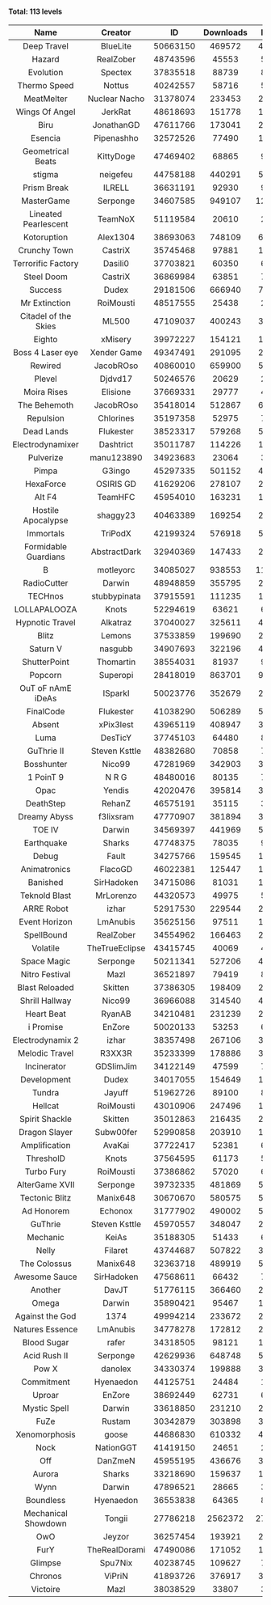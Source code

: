 #### Total: 113 levels

| Name | Creator | ID | Downloads | Likes |
|:---:|:---:|:---:|:---:|:---:|
| Deep Travel | BlueLite | 50663150 | 469572 | 42293
| Hazard | RealZober | 48743596 | 45553 | 5001
| Evolution | Spectex | 37835518 | 88739 | 8938
| Thermo Speed | Nottus | 40242557 | 58716 | 5467
| MeatMelter | Nuclear Nacho | 31378074 | 233453 | 24802
| Wings Of Angel | JerkRat | 48618693 | 151778 | 16225
| Biru | JonathanGD | 47611766 | 173041 | 26004
| Esencia | Pipenashho | 32572526 | 77490 | 11075
| Geometrical Beats | KittyDoge | 47469402 | 68865 | 9127
| stigma | neigefeu | 44758188 | 440291 | 51004
| Prism Break | ILRELL | 36631191 | 92930 | 9826
| MasterGame | Serponge | 34607585 | 949107 | 124082
| Lineated Pearlescent | TeamNoX | 51119584 | 20610 | 2610
| Kotoruption | Alex1304 | 38693063 | 748109 | 66840
| Crunchy Town | CastriX | 35745468 | 97881 | 13632
| Terrorific Factory | Dasili0 | 37703821 | 60350 | 6194
| Steel Doom | CastriX | 36869984 | 63851 | 7830
| Success | Dudex | 29181506 | 666940 | 76461
| Mr Extinction | RoiMousti | 48517555 | 25438 | 2925
| Citadel of the Skies | ML500 | 47109037 | 400243 | 31788
| Eighto | xMisery | 39972227 | 154121 | 13607
| Boss 4 Laser eye | Xender Game | 49347491 | 291095 | 25822
| Rewired | JacobROso | 40860010 | 659900 | 50584
| Plevel | Djdvd17 | 50246576 | 20629 | 2547
| Moira Rises | Elisione | 37669331 | 29777 | 4514
| The Behemoth | JacobROso | 35418014 | 512867 | 60494
| Repulsion | Chlorines | 35197358 | 52975 | 7064
| Dead Lands | Flukester | 38523317 | 579268 | 59235
| Electrodynamixer | Dashtrict | 35011787 | 114226 | 16385
| Pulverize | manu123890 | 34923683 | 23064 | 3672
| Pimpa | G3ingo | 45297335 | 501152 | 41738
| HexaForce | OSIRIS GD | 41629206 | 278107 | 21945
| Alt F4 | TeamHFC | 45954010 | 163231 | 13630
| Hostile Apocalypse | shaggy23 | 40463389 | 169254 | 25354
| Immortals | TriPodX | 42199324 | 576918 | 50936
| Formidable Guardians | AbstractDark | 32940369 | 147433 | 21389
| B | motleyorc | 34085027 | 938553 | 117739
| RadioCutter | Darwin | 48948859 | 355795 | 25291
| TECHnos | stubbypinata | 37915591 | 111235 | 12867
| LOLLAPALOOZA | Knots | 52294619 | 63621 | 6060
| Hypnotic Travel | Alkatraz | 37040027 | 325611 | 46057
| Blitz | Lemons | 37533859 | 199690 | 24333
| Saturn V | nasgubb | 34907693 | 322196 | 40360
| ShutterPoint | Thomartin | 38554031 | 81937 | 9417
| Popcorn | Superopi | 28418019 | 863701 | 97057
| OuT oF nAmE iDeAs | ISparkI | 50023776 | 352679 | 27599
| FinalCode | Flukester | 41038290 | 506289 | 50123
| Absent | xPix3lest | 43965119 | 408947 | 31653
| Luma | DesTicY | 37745103 | 64480 | 8183
| GuThrie II | Steven Ksttle | 48382680 | 70858 | 7319
| Bosshunter | Nico99 | 47281969 | 342903 | 31273
| 1 PoinT 9 | N R G | 48480016 | 80135 | 7938
| Opac | Yendis | 42020476 | 395814 | 39032
| DeathStep | RehanZ | 46575191 | 35115 | 3980
| Dreamy Abyss | f3lixsram | 47770907 | 381894 | 30265
| TOE IV | Darwin | 34569397 | 441969 | 52871
| Earthquake  | Sharks | 47748375 | 78035 | 9504
| Debug | Fault | 34275766 | 159545 | 19813
| Animatronics | FlacoGD | 46022381 | 125447 | 13012
| Banished | SirHadoken | 34715086 | 81031 | 10334
| Teknold Blast | MrLorenzo | 44320573 | 49975 | 5015
| ARRE Robot | izhar | 52917530 | 229544 | 23058
| Event Horizon | LmAnubis | 35625156 | 97511 | 11970
| SpellBound | RealZober | 34554962 | 166463 | 22532
| Volatile | TheTrueEclipse | 43415745 | 40069 | 4084
| Space Magic | Serponge | 50211341 | 527206 | 44555
| Nitro Festival | Mazl | 36521897 | 79419 | 8455
| Blast Reloaded | Skitten | 37386305 | 198409 | 21751
| Shrill Hallway | Nico99 | 36966088 | 314540 | 42405
| Heart Beat | RyanAB | 34210481 | 231239 | 28737
| i Promise | EnZore | 50020133 | 53253 | 6248
| Electrodynamix 2 | izhar | 38357498 | 267106 | 32447
| Melodic Travel | R3XX3R | 35233399 | 178886 | 30534
| Incinerator | GDSlimJim | 34122149 | 47599 | 7216
| Development | Dudex | 34017055 | 154649 | 17764
| Tundra | Jayuff | 51962726 | 89100 | 8847
| Hellcat | RoiMousti | 43010906 | 247496 | 17932
| Spirit Shackle | Skitten | 35012863 | 216435 | 29013
| Dragon Slayer | Subw00fer | 52990858 | 203910 | 16386
| Amplification | AvaKai | 37722417 | 52381 | 6388
| ThresholD | Knots | 37564595 | 61173 | 5357
| Turbo Fury | RoiMousti | 37386862 | 57020 | 6648
| AlterGame XVII | Serponge | 39732335 | 481869 | 51290
| Tectonic Blitz | Manix648 | 30670670 | 580575 | 59438
| Ad Honorem | Echonox | 31777902 | 490002 | 50327
| GuThrie | Steven Ksttle | 45970557 | 348047 | 26479
| Mechanic | KeiAs | 35188305 | 51433 | 6423
| Nelly | Filaret | 43744687 | 507822 | 35647
| The Colossus | Manix648 | 32363718 | 489919 | 52325
| Awesome Sauce | SirHadoken | 47568611 | 66432 | 7678
| Another | DavJT | 51776115 | 366460 | 27806
| Omega | Darwin | 35890421 | 95467 | 11955
| Against the God | 1374 | 49994214 | 233672 | 23577
| Natures Essence | LmAnubis | 34778278 | 172812 | 22648
| Blood Sugar | rafer | 34318505 | 98121 | 12673
| Acid Rush II | Serponge | 42629936 | 648748 | 54609
| Pow X | danolex | 34330374 | 199888 | 30579
| Commitment | Hyenaedon | 44125751 | 24484 | 1646
| Uproar | EnZore | 38692449 | 62731 | 6079
| Mystic Spell | Darwin | 33618850 | 231210 | 26232
| FuZe | Rustam | 30342879 | 303898 | 30749
| Xenomorphosis | goose | 44686830 | 610332 | 44906
| Nock | NationGGT | 41419150 | 24651 | 2977
| Off | DanZmeN | 45955195 | 436676 | 37709
| Aurora | Sharks | 33218690 | 159637 | 16843
| Wynn | Darwin | 47896521 | 28665 | 3592
| Boundless | Hyenaedon | 36553838 | 64365 | 8117
| Mechanical Showdown | Tongii | 27786218 | 2562372 | 274575
| OwO | Jeyzor | 36257454 | 193921 | 20819
| FurY | TheRealDorami | 47490086 | 171052 | 18299
| Glimpse | Spu7Nix | 40238745 | 109627 | 7616
| Chronos | ViPriN | 41893726 | 376917 | 34144
| Victoire | Mazl | 38038529 | 33807 | 3668
